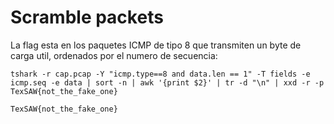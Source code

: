 # Scramble packets

La flag esta en los paquetes ICMP de tipo 8 que transmiten un byte de carga util, ordenados por el numero de secuencia:

```
tshark -r cap.pcap -Y "icmp.type==8 and data.len == 1" -T fields -e icmp.seq -e data | sort -n | awk '{print $2}' | tr -d "\n" | xxd -r -p
TexSAW{not_the_fake_one}
```

`TexSAW{not_the_fake_one}`
